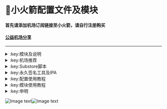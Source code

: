 # :rocket:小火箭配置文件及模块    
#### 首先请添加机场订阅链接至小火箭，请自行注册购买  
#### [公益机场分享](https://github.com/deezertidal/freevpn/blob/main/README.md)  
****
  

<details>
   <summary>:key:模块及说明</summary>    
   
* #### :bell::bell::bell:小火箭模块建议搭配[基础配置文件](https://raw.githubusercontent.com/deezertidal/shadowrocket-rules/main/shadowrocket_basic.conf)使用，避免冗余  
* #### ！！！若某个模块时而生效时而失效，请检查其他模块的主机名前是否添加了%APPEND%，没有添加会导致导致其他模块失效。本仓库模块均添加了%APPEND%
* #### surge用户也可直接使用小火箭模块


  
|:octocat:模块|:link:链接|:pushpin:说明|
|--|--|--|
|:white_check_mark:accuweather解锁|[:link:链接地址](https://raw.githubusercontent.com/deezertidal/shadowrocket-rules/main/modules/accu.module)|天气app
|:white_check_mark:AdBlock|[:link:链接地址](https://raw.githubusercontent.com/deezertidal/shadowrocket-rules/main/modules/AdBlock.module)|整体去广告
|:white_check_mark:alarmy|[:link:链接地址](https://raw.githubusercontent.com/deezertidal/shadowrocket-rules/main/modules/alarmy.module)|使命闹钟
|:white_check_mark:aloha|[:link:链接地址](https://raw.githubusercontent.com/deezertidal/shadowrocket-rules/main/modules/aloha.module)|VPN隐私浏览器
|:white_check_mark:爱美剧|[:link:链接地址](https://raw.githubusercontent.com/deezertidal/shadowrocket-rules/main/modules/amj.module)|影视app 去广告+解锁部分会员功能
|:white_check_mark:Background Eraser|[:link:链接地址](https://raw.githubusercontent.com/deezertidal/shadowrocket-rules/main/modules/aosoft.module)|抠图app
|:white_check_mark:appraven|[:link:链接地址](https://raw.githubusercontent.com/deezertidal/shadowrocket-rules/main/modules/appraven.module)|应用市场
|:white_check_mark:audiomack|[:link:链接地址](https://raw.githubusercontent.com/deezertidal/shadowrocket-rules/main/modules/audiomack.module)|音乐相关app
|:white_check_mark:b612相机|[:link:链接地址](https://raw.githubusercontent.com/deezertidal/shadowrocket-rules/main/modules/b612.module)|相机编辑app
|:white_check_mark:百度云倍速|[:link:链接地址](https://raw.githubusercontent.com/deezertidal/shadowrocket-rules/main/modules/baiducloud.sgmodule)|百度云倍率播放
|:white_check_mark:白描|[:link:链接地址](https://raw.githubusercontent.com/deezertidal/shadowrocket-rules/main/modules/baimiao.module)|OCR扫描app
|:white_check_mark:bazaart|[:link:链接地址](https://raw.githubusercontent.com/deezertidal/shadowrocket-rules/main/modules/bazaart.module)|照片编辑
|:white_check_mark:布丁锁屏|[:link:链接地址](https://raw.githubusercontent.com/deezertidal/shadowrocket-rules/main/modules/bdsp.module)|桌面美化类
|:white_check_mark:bedtime fan|[:link:链接地址](https://raw.githubusercontent.com/deezertidal/shadowrocket-rules/main/modules/bedtime-fan.module)|助眠app
|:white_check_mark:bilibili HD|[:link:链接地址](https://raw.githubusercontent.com/deezertidal/shadowrocket-rules/main/modules/bili.module)|哔哩高清解锁
|:white_check_mark:bilibili NoAD|[:link:链接地址](https://raw.githubusercontent.com/deezertidal/shadowrocket-rules/main/modules/biliad.module)|bilibili去广告
|:white_check_mark:波点音乐|[:link:链接地址](https://raw.githubusercontent.com/deezertidal/shadowrocket-rules/main/modules/Bodian.module)|波点音乐去广告
|:white_check_mark:BOOM|[:link:链接地址](https://raw.githubusercontent.com/deezertidal/shadowrocket-rules/main/modules/boom.module)|音乐均衡器
|:white_check_mark:boxjs|[:link:链接地址](https://raw.githubusercontent.com/deezertidal/shadowrocket-rules/main/modules/boxjs.sgmodule)|含签到脚本
|:white_check_mark:财新文章解锁|[:link:链接地址](https://raw.githubusercontent.com/deezertidal/shadowrocket-rules/main/modules/caixin.module)|财新会员
|:white_check_mark:彩云天气|[:link:链接地址](https://raw.githubusercontent.com/deezertidal/shadowrocket-rules/main/modules/caiyun.module)|彩云天气SVIP
|:white_check_mark:计算器HD|[:link:链接地址](https://raw.githubusercontent.com/deezertidal/shadowrocket-rules/main/modules/calculator.module)|计算器HD会员
|:white_check_mark:扫描全能王|[:link:链接地址](https://raw.githubusercontent.com/deezertidal/shadowrocket-rules/main/modules/camscanner.sgmodule)|扫描全能王会员
|:white_check_mark:克拉壁纸|[:link:链接地址](https://raw.githubusercontent.com/deezertidal/shadowrocket-rules/main/modules/clarity.module)|桌面美化类
|:white_check_mark:colorwidgets|[:link:链接地址](https://raw.githubusercontent.com/deezertidal/shadowrocket-rules/main/modules/colorwidgets.module)|桌面小组件
|:white_check_mark:dailyyoga|[:link:链接地址](https://raw.githubusercontent.com/deezertidal/shadowrocket-rules/main/modules/dailyyoga.module)|每日瑜伽
|:white_check_mark:大蓝鲸|[:link:链接地址](https://raw.githubusercontent.com/deezertidal/shadowrocket-rules/main/modules/dalanjing.module)|视听互动
|:white_check_mark:darkroom|[:link:链接地址](https://raw.githubusercontent.com/deezertidal/shadowrocket-rules/main/modules/darkroom.module)|照片编辑
|❌豆瓣|[:link:链接地址](https://raw.githubusercontent.com/deezertidal/shadowrocket-rules/main/modules/douban.sgmodule)|豆瓣网页播放按钮
|:white_check_mark:读书笔记|[:link:链接地址](https://raw.githubusercontent.com/deezertidal/shadowrocket-rules/main/modules/dsbj.module)|笔记类
|:white_check_mark:第一弹|[:link:链接地址](https://raw.githubusercontent.com/deezertidal/shadowrocket-rules/main/modules/dyd.module)|二次元游戏综合社区
|:white_check_mark:儿哥点点|[:link:链接地址](https://raw.githubusercontent.com/deezertidal/shadowrocket-rules/main/modules/egdd.module)|幼儿类
|:white_check_mark:ellabook|[:link:链接地址](https://raw.githubusercontent.com/deezertidal/shadowrocket-rules/main/modules/ellabook.module)|幼儿类
|:white_check_mark:emby|[:link:链接地址](https://raw.githubusercontent.com/deezertidal/shadowrocket-rules/main/modules/emby.sgmodule)|Emby解锁
|:white_check_mark:emmo|[:link:链接地址](https://raw.githubusercontent.com/deezertidal/shadowrocket-rules/main/modules/emmo.module)|笔记类
|:white_check_mark:fabulous|[:link:链接地址](https://raw.githubusercontent.com/deezertidal/shadowrocket-rules/main/modules/fabulous.module)|健康类
|:white_check_mark:番茄小说|[:link:链接地址](https://raw.githubusercontent.com/deezertidal/shadowrocket-rules/main/modules/fanqie.module)|番茄小说去广告
|:white_check_mark:fantastical|[:link:链接地址](https://raw.githubusercontent.com/deezertidal/shadowrocket-rules/main/modules/fantastical.module)|日历类
|:white_check_mark:fimo|[:link:链接地址](https://raw.githubusercontent.com/deezertidal/shadowrocket-rules/main/modules/fimo.module)|相机类
|:white_check_mark:ft中文网|[:link:链接地址](https://raw.githubusercontent.com/deezertidal/shadowrocket-rules/main/modules/ft.module)|财经类
|:white_check_mark:grammarly|[:link:链接地址](https://raw.githubusercontent.com/deezertidal/shadowrocket-rules/main/modules/grammarly.module)|外语类
|:white_check_mark:grow|[:link:链接地址](https://raw.githubusercontent.com/deezertidal/shadowrocket-rules/main/modules/grow.module)|健康类
|:white_check_mark:烘焙小屋|[:link:链接地址](https://raw.githubusercontent.com/deezertidal/shadowrocket-rules/main/modules/hbxw.module)|食谱类
|:white_check_mark:京东历史价格|[:link:链接地址](https://raw.githubusercontent.com/deezertidal/shadowrocket-rules/main/modules/HistoryPrice.sgmodule)|展开商品名查看历史价格
|:white_check_mark:海豚记账本|[:link:链接地址](https://raw.githubusercontent.com/deezertidal/shadowrocket-rules/main/modules/htjzb.module)|账目类
|:white_check_mark:hyperweb|[:link:链接地址](https://raw.githubusercontent.com/deezertidal/shadowrocket-rules/main/modules/hyperweb.module)|多合一浏览器扩展
|:white_check_mark:ilovepdf|[:link:链接地址](https://raw.githubusercontent.com/deezertidal/shadowrocket-rules/main/modules/ilovepdf.module)|PDF编辑
|:white_check_mark:imuseum|[:link:链接地址](https://raw.githubusercontent.com/deezertidal/shadowrocket-rules/main/modules/imuseum.module)|艺术类
|:white_check_mark:invideo|[:link:链接地址](https://raw.githubusercontent.com/deezertidal/shadowrocket-rules/main/modules/invideo.module)|视频编辑
|:white_check_mark:jibjab|[:link:链接地址](https://raw.githubusercontent.com/deezertidal/shadowrocket-rules/main/modules/jibjab.module)|图片恶搞
|:white_check_mark:句读|[:link:链接地址](https://raw.githubusercontent.com/deezertidal/shadowrocket-rules/main/modules/judou.module)|文学类
|:white_check_mark:kika|[:link:链接地址](https://raw.githubusercontent.com/deezertidal/shadowrocket-rules/main/modules/kika.module)|输入法
|:white_check_mark:酷我音乐|[:link:链接地址](https://raw.githubusercontent.com/deezertidal/shadowrocket-rules/main/modules/kuwo-unlock.sgmodule)|酷我音乐解锁
|:white_check_mark:lightroom|[:link:链接地址](https://raw.githubusercontent.com/deezertidal/shadowrocket-rules/main/modules/lightroom.module)|照片编辑
|:white_check_mark:流利说·阅读|[:link:链接地址](https://raw.githubusercontent.com/deezertidal/shadowrocket-rules/main/modules/lls.module)|外语类
|:white_check_mark:螺蛳大语文|[:link:链接地址](https://raw.githubusercontent.com/deezertidal/shadowrocket-rules/main/modules/lsdyw.module)|学习类
|:white_check_mark:免耽漫画|[:link:链接地址](https://raw.githubusercontent.com/deezertidal/shadowrocket-rules/main/modules/mdmanhua.module)|漫画类
|:white_check_mark:美篇|[:link:链接地址](https://raw.githubusercontent.com/deezertidal/shadowrocket-rules/main/modules/meipian.module)|交友类
|:white_check_mark:meistertask|[:link:链接地址](https://raw.githubusercontent.com/deezertidal/shadowrocket-rules/main/modules/meistertask.module)|任务管理
|:white_check_mark:美图秀秀|[:link:链接地址](https://raw.githubusercontent.com/deezertidal/shadowrocket-rules/main/modules/meituxx.module)|美图秀秀解锁会员
|:white_check_mark:漫画台|[:link:链接地址](https://raw.githubusercontent.com/deezertidal/shadowrocket-rules/main/modules/mht.module)|小程序解锁
|:white_check_mark:mix-camera|[:link:链接地址](https://raw.githubusercontent.com/deezertidal/shadowrocket-rules/main/modules/mix-camera.module)|相机类
|:white_check_mark:马卡龙玩图|[:link:链接地址](https://raw.githubusercontent.com/deezertidal/shadowrocket-rules/main/modules/mklwt.module)|照片编辑
|:white_check_mark:mojo|[:link:链接地址](https://raw.githubusercontent.com/deezertidal/shadowrocket-rules/main/modules/mojo.module)|创意模板
|:white_check_mark:molycam|[:link:链接地址](https://raw.githubusercontent.com/deezertidal/shadowrocket-rules/main/modules/molycam.module)|相机类
|:white_check_mark:musixmatch|[:link:链接地址](https://raw.githubusercontent.com/deezertidal/shadowrocket-rules/main/modules/musixmatch.module)|音乐类
|:white_check_mark:myfitnesspal|[:link:链接地址](https://raw.githubusercontent.com/deezertidal/shadowrocket-rules/main/modules/myfitnesspal.module)|健康类
|:white_check_mark:myplate|[:link:链接地址](https://raw.githubusercontent.com/deezertidal/shadowrocket-rules/main/modules/myplate.module)|健康类
|:white_check_mark:netflix_rating|[:link:链接地址](https://raw.githubusercontent.com/deezertidal/shadowrocket-rules/main/modules/netflix_rating.sgmodule)|奈飞显示豆瓣评分
|:white_check_mark:nicegram|[:link:链接地址](https://raw.githubusercontent.com/deezertidal/shadowrocket-rules/main/modules/nicegram.module)|nicegram会员解锁
|:white_check_mark:notability|[:link:链接地址](https://raw.githubusercontent.com/deezertidal/shadowrocket-rules/main/modules/notability.module)|笔记类
|:white_check_mark:Now冥想|[:link:链接地址](https://raw.githubusercontent.com/deezertidal/shadowrocket-rules/main/modules/now.module)|助眠app
|:white_check_mark:奶由壁纸|[:link:链接地址](https://raw.githubusercontent.com/deezertidal/shadowrocket-rules/main/modules/nybz.module)|桌面美化类
|:white_check_mark:oldroll|[:link:链接地址](https://raw.githubusercontent.com/deezertidal/shadowrocket-rules/main/modules/oldroll.module)|相机类
|:white_check_mark:peak|[:link:链接地址](https://raw.githubusercontent.com/deezertidal/shadowrocket-rules/main/modules/peak.module)|益智类
|:white_check_mark:配音秀|[:link:链接地址](https://raw.githubusercontent.com/deezertidal/shadowrocket-rules/main/modules/peiyinxiu.module)|配音
|:white_check_mark:photomath|[:link:链接地址](https://raw.githubusercontent.com/deezertidal/shadowrocket-rules/main/modules/photomath.module)|学习类
|:white_check_mark:photoshop Express|[:link:链接地址](https://raw.githubusercontent.com/deezertidal/shadowrocket-rules/main/modules/photoshop.module)|PS
|:white_check_mark:piccollage|[:link:链接地址](https://raw.githubusercontent.com/deezertidal/shadowrocket-rules/main/modules/piccollage.module)|照片编辑
|:white_check_mark:picsart|[:link:链接地址](https://raw.githubusercontent.com/deezertidal/shadowrocket-rules/main/modules/picsart.module)|照片编辑
|:white_check_mark:pillow|[:link:链接地址](https://raw.githubusercontent.com/deezertidal/shadowrocket-rules/main/modules/pillow.module)|健康类
|:white_check_mark:pixelcut|[:link:链接地址](https://raw.githubusercontent.com/deezertidal/shadowrocket-rules/main/modules/pixelcut.module)|照片编辑
|:white_check_mark:pocket lists|[:link:链接地址](https://raw.githubusercontent.com/deezertidal/shadowrocket-rules/main/modules/pocketlists.module)|口袋清单
|:white_check_mark:polarr|[:link:链接地址](https://raw.githubusercontent.com/deezertidal/shadowrocket-rules/main/modules/polarr.module)|照片编辑
|:white_check_mark:皮皮虾|[:link:链接地址](https://raw.githubusercontent.com/deezertidal/shadowrocket-rules/main/modules/ppx.module)|皮皮虾去广告
|:white_check_mark:起伏|[:link:链接地址](https://raw.githubusercontent.com/deezertidal/shadowrocket-rules/main/modules/qifu.module)|助眠app
|:white_check_mark:七猫小说|[:link:链接地址](https://raw.githubusercontent.com/deezertidal/shadowrocket-rules/main/modules/qmxs.module)|七猫小说解锁
|:white_check_mark:多重搜索|[:link:链接地址](https://raw.githubusercontent.com/deezertidal/shadowrocket-rules/main/modules/multisearch.module)|使用方法见模块说明
|:white_check_mark:人人视频|[:link:链接地址](https://raw.githubusercontent.com/deezertidal/shadowrocket-rules/main/modules/rrsp.module)|人人视频/多多视频去广告
|:white_check_mark:时光手账|[:link:链接地址](https://raw.githubusercontent.com/deezertidal/shadowrocket-rules/main/modules/sgsz.module)|笔记类
|:white_check_mark:shadowlinkVPN|[:link:链接地址](https://raw.githubusercontent.com/deezertidal/shadowrocket-rules/main/modules/shadowlinkVPN.module)|解锁VIP节点
|:white_check_mark:smallpdf|[:link:链接地址](https://raw.githubusercontent.com/deezertidal/shadowrocket-rules/main/modules/smallpdf.module)|PDF编辑
|:white_check_mark:石墨文档|[:link:链接地址](https://raw.githubusercontent.com/deezertidal/shadowrocket-rules/main/modules/smwd.module)|石墨文档解锁
|:white_check_mark:少年得到|[:link:链接地址](https://raw.githubusercontent.com/deezertidal/shadowrocket-rules/main/modules/sndd.module)|少年得到解锁
|:white_check_mark:soundcloud|[:link:链接地址](https://raw.githubusercontent.com/deezertidal/shadowrocket-rules/main/modules/soundcloud.module)|解锁soundcloud Go+
|:white_check_mark:spotify|[:link:链接地址](https://raw.githubusercontent.com/deezertidal/shadowrocket-rules/main/modules/spotifyVIP.module)|spotify 部分解锁 不能设置超高音质
|:white_check_mark:去开屏广告|[:link:链接地址](https://raw.githubusercontent.com/deezertidal/shadowrocket-rules/main/modules/startingad.module)|去开屏广告
|:white_check_mark:substore|[:link:链接地址](https://raw.githubusercontent.com/deezertidal/shadowrocket-rules/main/modules/substore.sgmodule)|订阅节点过滤/整合/修改/同步
|:white_check_mark:symbolab|[:link:链接地址](https://raw.githubusercontent.com/deezertidal/shadowrocket-rules/main/modules/symbolab.module)|数学解答
|:white_check_mark:tangerine|[:link:链接地址](https://raw.githubusercontent.com/deezertidal/shadowrocket-rules/main/modules/tangerine.module)|银行类
|:white_check_mark:tenpercent|[:link:链接地址](https://raw.githubusercontent.com/deezertidal/shadowrocket-rules/main/modules/tenpercent.module)|健康类
|:white_check_mark:迅雷|[:link:链接地址](https://raw.githubusercontent.com/deezertidal/shadowrocket-rules/main/modules/thunder.module)|迅雷会员
|❌TidalPlus|[:link:链接地址](https://raw.githubusercontent.com/deezertidal/shadowrocket-rules/main/modules/TidalPlus.sgmodule)|失效
|:white_check_mark:tok cam|[:link:链接地址](https://raw.githubusercontent.com/deezertidal/shadowrocket-rules/main/modules/tokcam.module)|相机类
|:white_check_mark:图图记账|[:link:链接地址](https://raw.githubusercontent.com/deezertidal/shadowrocket-rules/main/modules/tutu.module)|账目类
|:white_check_mark:vista看天下|[:link:链接地址](https://raw.githubusercontent.com/deezertidal/shadowrocket-rules/main/modules/vista.module)|vista看天下会员
|:white_check_mark:vsco|[:link:链接地址](https://raw.githubusercontent.com/deezertidal/shadowrocket-rules/main/modules/vsco.module)|照片编辑
|:white_check_mark:wallcraft|[:link:链接地址](https://raw.githubusercontent.com/deezertidal/shadowrocket-rules/main/modules/wallcraft.module)|桌面美化类
|:white_check_mark:豌豆清单|[:link:链接地址](https://raw.githubusercontent.com/deezertidal/shadowrocket-rules/main/modules/wdqd.module)|清单类
|:white_check_mark:微信公众号去广告|[:link:链接地址](https://raw.githubusercontent.com/deezertidal/shadowrocket-rules/main/modules/wechatad.module)|微信公众号去广告
|:white_check_mark:微博去广告|[:link:链接地址](https://raw.githubusercontent.com/deezertidal/shadowrocket-rules/main/modules/weiboad.module)|微博去广告
|:white_check_mark:workout for women|[:link:链接地址](https://raw.githubusercontent.com/deezertidal/shadowrocket-rules/main/modules/wfw.module)|健康类
|:white_check_mark:widgetsmith|[:link:链接地址](https://raw.githubusercontent.com/deezertidal/shadowrocket-rules/main/modules/widgetsmith.module)|小组件
|:white_check_mark:万能变声器|[:link:链接地址](https://raw.githubusercontent.com/deezertidal/shadowrocket-rules/main/modules/wnbsq.module)|万能变声器
|:white_check_mark:网易蜗牛读书|[:link:链接地址](https://raw.githubusercontent.com/deezertidal/shadowrocket-rules/main/modules/wnds.module)|蜗牛读书解锁
|:white_check_mark:WPS|[:link:链接地址](https://raw.githubusercontent.com/deezertidal/shadowrocket-rules/main/modules/WPS.module)|wps解锁会员
|:white_check_mark:西窗烛|[:link:链接地址](https://raw.githubusercontent.com/deezertidal/shadowrocket-rules/main/modules/xcz.module)|西窗烛解锁
|:white_check_mark:小影|[:link:链接地址](https://raw.githubusercontent.com/deezertidal/shadowrocket-rules/main/modules/xiaoying.module)|小影解锁
|:white_check_mark:香蕉视频|[:link:链接地址](https://raw.githubusercontent.com/deezertidal/shadowrocket-rules/main/modules/xjsp.module)|不知道
|:white_check_mark:xmind思维导图|[:link:链接地址](https://raw.githubusercontent.com/deezertidal/shadowrocket-rules/main/modules/xmind.module)|xmind思维导图解锁
|:white_check_mark:喜马拉雅去广告|[:link:链接地址](https://raw.githubusercontent.com/deezertidal/shadowrocket-rules/main/modules/xmlyad.module)|喜马拉雅去广告
|:white_check_mark:小习惯|[:link:链接地址](https://raw.githubusercontent.com/deezertidal/shadowrocket-rules/main/modules/xxg.module)|自律类
|:white_check_mark:新语听书|[:link:链接地址](https://raw.githubusercontent.com/deezertidal/shadowrocket-rules/main/modules/xyts.module)|阅读类
|:white_check_mark:有道云笔记|[:link:链接地址](https://raw.githubusercontent.com/deezertidal/shadowrocket-rules/main/modules/ydybj.module)|有道云笔记解锁
|:white_check_mark:亦飞GIF|[:link:链接地址](https://raw.githubusercontent.com/deezertidal/shadowrocket-rules/main/modules/yifeigif.module)|照片编辑
|:white_check_mark:一甜相机|[:link:链接地址](https://raw.githubusercontent.com/deezertidal/shadowrocket-rules/main/modules/yitian.module)|一甜相机解锁
|:white_check_mark:一言|[:link:链接地址](https://raw.githubusercontent.com/deezertidal/shadowrocket-rules/main/modules/yiyan.module)|一言解锁
|:white_check_mark:youtube去广告|[:link:链接地址](https://raw.githubusercontent.com/deezertidal/shadowrocket-rules/main/modules/YouTubeAd.sgmodule)|不适合最新版
|:white_check_mark:云听|[:link:链接地址](https://raw.githubusercontent.com/deezertidal/shadowrocket-rules/main/modules/yunting.module)|云听解锁
|:white_check_mark:语文趣配音|[:link:链接地址](https://raw.githubusercontent.com/deezertidal/shadowrocket-rules/main/modules/ywqpy.module)|配音类
|:white_check_mark:斑马海报|[:link:链接地址](https://raw.githubusercontent.com/deezertidal/shadowrocket-rules/main/modules/zebra.module)|设计类
|:white_check_mark:知乎去广告|[:link:链接地址](https://raw.githubusercontent.com/deezertidal/shadowrocket-rules/main/modules/ZhihuBlock.sgmodule)|知乎去广告
|:white_check_mark:知乎优化|[:link:链接地址](https://raw.githubusercontent.com/deezertidal/shadowrocket-rules/main/modules/ZhihuOpt.sgmodule)|知乎优化
|:white_check_mark:纸条|[:link:链接地址](https://raw.githubusercontent.com/deezertidal/shadowrocket-rules/main/modules/zhitiao.module)|作文素材
|:white_check_mark:指尖时光|[:link:链接地址](https://raw.githubusercontent.com/deezertidal/shadowrocket-rules/main/modules/zjsg.module)|日程管理
|:white_check_mark:知音漫客|[:link:链接地址](https://raw.githubusercontent.com/deezertidal/shadowrocket-rules/main/modules/zymk.module)|知音漫客解锁
|:white_check_mark:Spotify歌词翻译|[:link:链接地址](https://raw.githubusercontent.com/deezertidal/shadowrocket-rules/main/modules/spotify_lyric.module)|需申请百度翻译API 教程在模块内
|:white_check_mark:NFC门禁卡公交卡|[:link:链接地址](https://raw.githubusercontent.com/deezertidal/shadowrocket-rules/main/modules/nfc.module)|NFC功能类
|:white_check_mark:搜图神器|[:link:链接地址](https://raw.githubusercontent.com/deezertidal/shadowrocket-rules/main/modules/stsq.module)|解锁VIP功能
|:white_check_mark:彩云天气通知任务|[:link:链接地址](https://raw.githubusercontent.com/deezertidal/shadowrocket-rules/main/modules/caiyun_cron.module)|天气通知，需搭配BOXJS使用
|:white_check_mark:Calm解锁|[:link:链接地址](https://raw.githubusercontent.com/deezertidal/shadowrocket-rules/main/modules/calm.module)|健康类
|:white_check_mark:HTTPS抓包|[:link:链接地址](https://raw.githubusercontent.com/deezertidal/shadowrocket-rules/main/modules/https.module)|抓包工具
|:white_check_mark:SSA丝社|[:link:链接地址](https://raw.githubusercontent.com/deezertidal/shadowrocket-rules/main/modules/ssa.module)|不知道
|:white_check_mark:小小优趣|[:link:链接地址](https://raw.githubusercontent.com/deezertidal/shadowrocket-rules/main/modules/xxyq.module)|儿童类
|:white_check_mark:幻影相册|[:link:链接地址](https://raw.githubusercontent.com/deezertidal/shadowrocket-rules/main/modules/hyxc.module)|照片编辑
|:white_check_mark:精塾国学|[:link:链接地址](https://raw.githubusercontent.com/deezertidal/shadowrocket-rules/main/modules/jsgx.module)|学习类
|:white_check_mark:PrettyUp|[:link:链接地址](https://raw.githubusercontent.com/deezertidal/shadowrocket-rules/main/modules/prettyup.module)|视频美化
|:white_check_mark:微博lite去广告|[:link:链接地址](https://raw.githubusercontent.com/deezertidal/shadowrocket-rules/main/modules/weibolitead.module)|微博轻享版去广告
|:white_check_mark:BILI自动地区|[:link:链接地址](https://raw.githubusercontent.com/deezertidal/shadowrocket-rules/main/modules/bili-region.module)|bili自动地区
|:white_check_mark:影视双字幕项目|[:link:链接地址](https://github.com/DualSubs/DualSubs)|包含youtube,appleTV,hbo等
|:white_check_mark:iRingo项目|[:link:链接地址](https://github.com/VirgilClyne/iRingo)|解锁完整的Apple功能和集成服务
|:white_check_mark:CUBOX|[:link:链接地址](https://raw.kgithub.com/deezertidal/shadowrocket-rules/main/modules/cubox.sgmodule)|文件收集整理
|:white_check_mark:pandora|[:link:链接地址](https://raw.githubusercontent.com/deezertidal/shadowrocket-rules/main/modules/pandora.module)|订阅管理
|:white_check_mark:微信阅读积分兑换|[:link:链接地址](https://raw.githubusercontent.com/deezertidal/shadowrocket-rules/main/modules/wechatread.module)|请查阅脚本内教程
|:white_check_mark:来音智能陪练|[:link:链接地址](https://raw.githubusercontent.com/deezertidal/shadowrocket-rules/main/modules/ly.module)|音乐训练
|:white_check_mark:熊掌记|[:link:链接地址](https://raw.githubusercontent.com/deezertidal/shadowrocket-rules/main/modules/xzj.module)|笔记类
|❌Notboring|[:link:链接地址](https://raw.githubusercontent.com/deezertidal/shadowrocket-rules/main/modules/notboring.module)|解锁天气 闹钟 习惯
|:white_check_mark:如期|[:link:链接地址](https://raw.githubusercontent.com/deezertidal/shadowrocket-rules/main/modules/rq.module)|扫码
|:white_check_mark:CEO周课|[:link:链接地址](https://raw.githubusercontent.com/deezertidal/shadowrocket-rules/main/modules/ceo.module)|CEO周课
|:white_check_mark:Fileball|[:link:链接地址](https://raw.githubusercontent.com/deezertidal/shadowrocket-rules/main/modules/fileball.module)|文件管理
|:white_check_mark:1blocker|[:link:链接地址](https://raw.githubusercontent.com/deezertidal/shadowrocket-rules/main/modules/1blocker.module)|浏览器广告屏蔽
|:white_check_mark:AI换脸秀|[:link:链接地址](https://raw.githubusercontent.com/deezertidal/shadowrocket-rules/main/modules/ai.module)|换脸app
|:white_check_mark:proknockout|[:link:链接地址](https://raw.githubusercontent.com/deezertidal/shadowrocket-rules/main/modules/proknockout.module)|P图
|:white_check_mark:青柠海报|[:link:链接地址](https://raw.githubusercontent.com/deezertidal/shadowrocket-rules/main/modules/qnhb.module)|海报设计
|:white_check_mark:Faintv|[:link:链接地址](https://raw.githubusercontent.com/deezertidal/shadowrocket-rules/main/modules/faintv.module)|视频类
|:white_check_mark:微信听书|[:link:链接地址](https://raw.githubusercontent.com/deezertidal/shadowrocket-rules/main/modules/wxts.module)|听书
|:white_check_mark:人民日报去广告|[:link:链接地址](https://raw.githubusercontent.com/deezertidal/shadowrocket-rules/main/modules/rmrb.module)|人民日报
|:white_check_mark:爱企查|[:link:链接地址](https://raw.githubusercontent.com/deezertidal/shadowrocket-rules/main/modules/aqc.module)|爱企查
|:white_check_mark:微信读书免费卡解锁|[:link:链接地址](https://raw.githubusercontent.com/deezertidal/shadowrocket-rules/main/modules/wxds.module)|阅读类
|:white_check_mark:chic|[:link:链接地址](https://raw.githubusercontent.com/deezertidal/shadowrocket-rules/main/modules/chic.module)|相机类
|:white_check_mark:有道词典|[:link:链接地址](https://raw.githubusercontent.com/deezertidal/shadowrocket-rules/main/modules/ydcd.module)|翻译类
|:white_check_mark:一路听天下|[:link:链接地址](https://raw.githubusercontent.com/deezertidal/shadowrocket-rules/main/modules/ylttx.module)|一路听天下
|:white_check_mark:网速测试大师|[:link:链接地址](https://raw.githubusercontent.com/deezertidal/shadowrocket-rules/main/modules/wscsds.module)|测速
|:white_check_mark:网速管家|[:link:链接地址](https://raw.githubusercontent.com/deezertidal/shadowrocket-rules/main/modules/wsgj.module)|测速
|:white_check_mark:EFEKT美易|[:link:链接地址](https://raw.githubusercontent.com/deezertidal/shadowrocket-rules/main/modules/efekt.module)|视频特效
|:white_check_mark:WPS稻壳会员|[:link:链接地址](https://raw.githubusercontent.com/deezertidal/shadowrocket-rules/main/modules/doc.module)|文档编辑
|:white_check_mark:米克锁屏|[:link:链接地址](https://raw.githubusercontent.com/deezertidal/shadowrocket-rules/main/modules/mksp.module)|桌面美化
|:white_check_mark:阿布睡前故事|[:link:链接地址](https://raw.githubusercontent.com/deezertidal/shadowrocket-rules/main/modules/absqgs.module)|儿童类
|:white_check_mark:collart|[:link:链接地址](https://raw.githubusercontent.com/deezertidal/shadowrocket-rules/main/modules/collart.module)|照片编辑
|:white_check_mark:博商小麦|[:link:链接地址](https://raw.githubusercontent.com/deezertidal/shadowrocket-rules/main/modules/bsxm.module)|学习类
|:white_check_mark:MEMRISE|[:link:链接地址](https://raw.githubusercontent.com/deezertidal/shadowrocket-rules/main/modules/memrise.module)|外语学习
|:white_check_mark:堆糖|[:link:链接地址](https://raw.githubusercontent.com/deezertidal/shadowrocket-rules/main/modules/duitang.module)|桌面美化
|:white_check_mark:Flomo|[:link:链接地址](https://raw.githubusercontent.com/deezertidal/shadowrocket-rules/main/modules/flomo.module)|笔记类
|:white_check_mark:APTV|[:link:链接地址](https://raw.githubusercontent.com/deezertidal/shadowrocket-rules/main/modules/aptv.module)|文件存储
|:white_check_mark:香哈菜谱大全|[:link:链接地址](https://raw.githubusercontent.com/deezertidal/shadowrocket-rules/main/modules/cp.module)|菜谱
|:white_check_mark:长相思|[:link:链接地址](https://raw.githubusercontent.com/deezertidal/shadowrocket-rules/main/modules/cxs.module)|学习类
|:white_check_mark:电子请柬制作|[:link:链接地址](https://raw.githubusercontent.com/deezertidal/shadowrocket-rules/main/modules/dzqj.module)|设计类
|:white_check_mark:黄油相机|[:link:链接地址](https://raw.githubusercontent.com/deezertidal/shadowrocket-rules/main/modules/hyxj.module)|相机类
|:white_check_mark:Lingokids|[:link:链接地址](https://raw.githubusercontent.com/deezertidal/shadowrocket-rules/main/modules/lingokids.module)|幼儿学习类
|:white_check_mark:百度文库|[:link:链接地址](https://raw.githubusercontent.com/deezertidal/shadowrocket-rules/main/modules/bdwk.module)|阅读权限解锁
|:white_check_mark:Craft|[:link:链接地址](https://raw.githubusercontent.com/deezertidal/shadowrocket-rules/main/modules/craft.module)|文档类
|:white_check_mark:Panda小组件|[:link:链接地址](https://raw.githubusercontent.com/deezertidal/shadowrocket-rules/main/modules/panda.module)|桌面美化
|:white_check_mark:Keep|[:link:链接地址](https://raw.githubusercontent.com/deezertidal/shadowrocket-rules/main/modules/keep.module)|健身类
|:white_check_mark:Documents|[:link:链接地址](https://raw.githubusercontent.com/deezertidal/shadowrocket-rules/main/modules/documents.module)|文件管理
|:white_check_mark:Planny|[:link:链接地址](https://raw.githubusercontent.com/deezertidal/shadowrocket-rules/main/modules/planny.module)|任务计划
|:white_check_mark:Ego Reader|[:link:链接地址](https://raw.githubusercontent.com/deezertidal/shadowrocket-rules/main/modules/ego.module)|RSS阅读器
|:white_check_mark:极速扫描仪|[:link:链接地址](https://raw.githubusercontent.com/deezertidal/shadowrocket-rules/main/modules/jssmy.module)|扫描
|:white_check_mark:指尖笔记|[:link:链接地址](https://raw.githubusercontent.com/deezertidal/shadowrocket-rules/main/modules/zjbj.module)|笔记
|:white_check_mark:钱迹|[:link:链接地址](https://raw.githubusercontent.com/deezertidal/shadowrocket-rules/main/modules/qj.module)|记账
|:white_check_mark:Agenda|[:link:链接地址](https://raw.githubusercontent.com/deezertidal/shadowrocket-rules/main/modules/agenda.module)|笔记
|:white_check_mark:即刻运动|[:link:链接地址](https://raw.githubusercontent.com/deezertidal/shadowrocket-rules/main/modules/agenda.module)|健身类
|:white_check_mark:Day One|[:link:链接地址](https://raw.githubusercontent.com/deezertidal/shadowrocket-rules/main/modules/dayone.module)|日记类
|:white_check_mark:Usage|[:link:链接地址](https://raw.githubusercontent.com/deezertidal/shadowrocket-rules/main/modules/usage.module)|小组件
|:white_check_mark:谜底时钟|[:link:链接地址](https://raw.githubusercontent.com/deezertidal/shadowrocket-rules/main/modules/mdsz.module)|日历小组件
|:white_check_mark:MoneyThings|[:link:链接地址](https://raw.githubusercontent.com/deezertidal/shadowrocket-rules/main/modules/moneythings.module)|钱包类
|:white_check_mark:手机扫描仪|[:link:链接地址](https://raw.githubusercontent.com/deezertidal/shadowrocket-rules/main/modules/sjsmy.module)|扫描
|:white_check_mark:Sorted|[:link:链接地址](https://raw.githubusercontent.com/deezertidal/shadowrocket-rules/main/modules/sorted.module)|日历
|:white_check_mark:尽简衣橱|[:link:链接地址](https://raw.githubusercontent.com/deezertidal/shadowrocket-rules/main/modules/jjyc.module)|衣橱管理
|:white_check_mark:看理想|[:link:链接地址](https://raw.githubusercontent.com/deezertidal/shadowrocket-rules/main/modules/klx.module)|媒体类
|:white_check_mark:目标地图|[:link:链接地址](https://raw.githubusercontent.com/deezertidal/shadowrocket-rules/main/modules/mbdt.module)|任务管理类
|:white_check_mark:拼图酱|[:link:链接地址](https://raw.githubusercontent.com/deezertidal/shadowrocket-rules/main/modules/ptj.module)|图片编辑
|:white_check_mark:向日葵阅读|[:link:链接地址](https://raw.githubusercontent.com/deezertidal/shadowrocket-rules/main/modules/xrk.module)|阅读类
|:white_check_mark:卡片日记|[:link:链接地址](https://raw.githubusercontent.com/deezertidal/shadowrocket-rules/main/modules/kprj.module)|日记类
|:white_check_mark:莉景天气|[:link:链接地址](https://raw.githubusercontent.com/deezertidal/shadowrocket-rules/main/modules/ljtq.module)|天气类
|:white_check_mark:Motivation|[:link:链接地址](https://raw.githubusercontent.com/deezertidal/shadowrocket-rules/main/modules/motivation.module)|组件类
|:white_check_mark:PDF Viewer|[:link:链接地址](https://raw.githubusercontent.com/deezertidal/shadowrocket-rules/main/modules/pdfviewer.module)|文档编辑
|:white_check_mark:Percento|[:link:链接地址](https://raw.githubusercontent.com/deezertidal/shadowrocket-rules/main/modules/percento.module)|账目管理
|:white_check_mark:Pixelance|[:link:链接地址](https://raw.githubusercontent.com/deezertidal/shadowrocket-rules/main/modules/pixelance.module)|图片编辑
|:white_check_mark:Retake|[:link:链接地址](https://raw.githubusercontent.com/deezertidal/shadowrocket-rules/main/modules/retake.module)|照片修复
|:white_check_mark:色采|[:link:链接地址](https://raw.githubusercontent.com/deezertidal/shadowrocket-rules/main/modules/sc.module)|图片编辑
|:white_check_mark:闪萌表情|[:link:链接地址](https://raw.githubusercontent.com/deezertidal/shadowrocket-rules/main/modules/smbq.module)|表情类
|:white_check_mark:音频剪辑|[:link:链接地址](https://raw.githubusercontent.com/deezertidal/shadowrocket-rules/main/modules/ypjj.module)|音频剪辑
|:white_check_mark:Varlens|[:link:链接地址](https://raw.githubusercontent.com/deezertidal/shadowrocket-rules/main/modules/varlens.module)|相机类
|:white_check_mark:一木记账|[:link:链接地址](https://raw.githubusercontent.com/deezertidal/shadowrocket-rules/main/modules/ymjz.module)|记账类
|:white_check_mark:Drafts|[:link:链接地址](https://raw.githubusercontent.com/deezertidal/shadowrocket-rules/main/modules/drafts.module)|文档编辑类
|:white_check_mark:叮叮水印相机|[:link:链接地址](https://raw.githubusercontent.com/deezertidal/shadowrocket-rules/main/modules/ddsyxj.module)|相机类
|:white_check_mark:Emote|[:link:链接地址](https://raw.githubusercontent.com/deezertidal/shadowrocket-rules/main/modules/emote.module)|表情类
|:white_check_mark:灵敢足迹|[:link:链接地址](https://raw.githubusercontent.com/deezertidal/shadowrocket-rules/main/modules/lgzj.module)|旅行类
|:white_check_mark:7分钟HIIT运动|[:link:链接地址](https://raw.githubusercontent.com/deezertidal/shadowrocket-rules/main/modules/seven.module)|健康类
|:white_check_mark:私密相册管家|[:link:链接地址](https://raw.githubusercontent.com/deezertidal/shadowrocket-rules/main/modules/smxcgj.module)|相册
|:white_check_mark:FitnessView|[:link:链接地址](https://raw.githubusercontent.com/deezertidal/shadowrocket-rules/main/modules/fnv.module)|健康类
|:white_check_mark:TODO清单|[:link:链接地址](https://raw.githubusercontent.com/deezertidal/shadowrocket-rules/main/modules/todo.module)|计划任务类
|:white_check_mark:淘票票评分|[:link:链接地址](https://raw.githubusercontent.com/deezertidal/shadowrocket-rules/main/modules/tpp.module)|支付宝内淘票票评分

* 如无必要 请勿更新解锁app
</details>


<details>
  <summary>:key:机场推荐</summary>   
  
|:octocat:机场推荐|:link:链接| :pushpin:套餐价格概况
|--|--|--|
|:white_check_mark:MagicSchool|[:link:官网](https://2220.it/register?aff=GNs68S4XWT)|9.9元/120G/月，19.9元/260G/月，本仓库专属八折优惠码shadycn(活动套餐除外)
|:white_check_mark:EMO|[:link:官网](https://yyds.emovpn.top/#/register?code=7KLxhYOS)|0元300G/月，5元1000G/月
|:white_check_mark:白月光|[:link:官网](https://www.bygcloud.com/#/register?code=DX4iT5B4)|66元/140G/季，84元/230G/季（半年付95折码BYG05OFFHA，年付9折码BYG10OFFAN）
* 推荐月付或季付

</details>  


<details>
  <summary>:key:Substore脚本</summary>  
  
|:octocat:Sub-Store脚本|:link:链接|:pushpin:操作说明|
|--|--|--|
|:white_check_mark:脚本操作：重命名|[:link:链接地址](https://raw.githubusercontent.com/futurkk/Potato/main/Rename/rename.js#input=zh&output=zh&airport=你需要的机场名)|SubStore-订阅编辑-添加操作-脚本操作-粘贴链接（自行修改自己的机场名）
|:white_check_mark:脚本过滤：筛选80 443端口|[:link:链接地址](https://raw.githubusercontent.com/deezertidal/private/main/port-filter.js)|SubStore-订阅编辑-添加操作-脚本过滤-粘贴链接
|:white_check_mark:脚本过滤：筛选80,443，vmess,ws节点(免流节点)|[:link:链接地址](https://raw.githubusercontent.com/deezertidal/private/main/nodes-filter.js)|SubStore-订阅编辑-添加操作-脚本过滤-粘贴链接
|:white_check_mark:脚本操作：修改host混淆|[:link:链接地址](https://raw.githubusercontent.com/deezertidal/private/main/vmess-host.js)|SubStore-订阅编辑-添加操作-脚本操作-粘贴链接（自行修改参数）
</details>


<details>
  <summary>:key:永久签名工具及IPA</summary>  
  
|:octocat:签名工具|:link:链接|:pushpin:操作说明|
|--|--|--|
|:white_check_mark:TrollStore 永久签名|[:link:教程](https://github.com/deezertidal/shadowrocket-rules/blob/main/TrollStore.MD)|支持iOS14.0-15.4.1
|:white_check_mark:Youtube.ipa|[:link:链接地址](https://github.com/qnblackcat/uYouPlus/releases/download/v17.39.5-2.1/uYouPlus_17.39.5_2.1.ipa)|去广告 后台播放音乐 画中画
|:white_check_mark:微信双开.ipa|[:link:链接地址](https://github.com/zwf234/WeChat/releases/download/%E5%BE%AE%E4%BF%A1%E7%BE%8E%E5%8C%96/WeChatPro_8.0.27.ipa)|双开
|:white_check_mark:APP降级工具|[:link:链接地址](https://initnil.com/DowngradeApp.txt)|降级工具
|:white_check_mark:Tiktok.ipa|[:link:链接地址](https://drive.google.com/file/d/1XMbpcMiv2yYEw6ApYG8sCL9oGNbPpcJ5/view?usp=drivesdk)|内置换区功能
|:white_check_mark:其他.ipa|[:link:链接地址](https://appdb.to/search/?type=cydia)，[:link:链接地址](https://ipa.store)|

</details>


<details>
  <summary>:key:配置使用教程</summary>
  
### :point_down:打开小火箭 点击配置 点击右上角+号  
![Image text](https://github.com/deezertidal/shadowrocket-rules/blob/main/IMG/1a.png)  

### :point_down:将[配置文件](https://raw.githubusercontent.com/deezertidal/shadowrocket-rules/main/shadowrocket_basic.conf)的链接地址复制粘贴至输入框并点击下载  
![Image text](https://github.com/deezertidal/shadowrocket-rules/blob/main/IMG/2.png)  

### :point_down:查看底部远程文件找到刚刚下载的链接地址——点击——使用配置。  
![Image text](https://github.com/deezertidal/shadowrocket-rules/blob/main/IMG/3.png)  
![Image text](https://github.com/deezertidal/shadowrocket-rules/blob/main/IMG/4.png)  

### :point_down:点击配置文件右侧ⓘ  
![Image text](https://github.com/deezertidal/shadowrocket-rules/blob/main/IMG/5.png)  
### :point_down:打开HTTPS解密   
![Image text](https://github.com/deezertidal/shadowrocket-rules/blob/main/IMG/6.png)  
### :point_down:生成新证书  
![Image text](https://github.com/deezertidal/shadowrocket-rules/blob/main/IMG/7.png)  
![Image text](https://github.com/deezertidal/shadowrocket-rules/blob/main/IMG/8.png)  
### :point_down:允许安装  
![Image text](https://github.com/deezertidal/shadowrocket-rules/blob/main/IMG/9.png)  
![Image text](https://github.com/deezertidal/shadowrocket-rules/blob/main/IMG/10.png)  
### :point_down:打开iphone设置 点击已下载的描述文件  
![Image text](https://github.com/deezertidal/shadowrocket-rules/blob/main/IMG/11.png)  
### :point_down:安装描述文件  
![Image text](https://github.com/deezertidal/shadowrocket-rules/blob/main/IMG/12.png)  
![Image text](https://github.com/deezertidal/shadowrocket-rules/blob/main/IMG/13.png)  
![Image text](https://github.com/deezertidal/shadowrocket-rules/blob/main/IMG/14.png)  
### :point_down:返回设置 关于手机 拉到底部 点击证书信任设置 
![Image text](https://github.com/deezertidal/shadowrocket-rules/blob/main/IMG/14.5.png)  
### :point_down:勾选信任证书  
![Image text](https://github.com/deezertidal/shadowrocket-rules/blob/main/IMG/15.png)  
![Image text](https://github.com/deezertidal/shadowrocket-rules/blob/main/IMG/16.png)  
### :point_down:返回小火箭 勾选确认  
![Image text](https://github.com/deezertidal/shadowrocket-rules/blob/main/IMG/17.png)  
![Image text](https://github.com/deezertidal/shadowrocket-rules/blob/main/IMG/18.png)  
</details>

 <details>
  <summary>:key:模块使用教程</summary>

### :point_down:打开小火箭——点击配置——进入模块  
![Image text](https://github.com/deezertidal/shadowrocket-rules/blob/main/IMG/1sg.png)  
### :point_down:点击右上角“+”号——将模块链接地址复制粘贴至输入框——下载  
![Image text](https://github.com/deezertidal/shadowrocket-rules/blob/main/IMG/2sg.png)  
![Image text](https://github.com/deezertidal/shadowrocket-rules/blob/main/IMG/3sg.png)  
<br>
<br>
</details>


 <details>
  <summary>:key:申明</summary>
:warning:免责声明：

* 本项目涉及的任何解锁和解密分析脚本仅用于资源共享和学习研究，不能保证其合法性，准确性，完整性和有效性，请根据情况自行判断.

* 间接使用脚本的任何用户，包括但不限于建立VPS或在某些行为违反国家/地区法律或相关法规的情况下进行传播, 本项目对于由此引起的任何隐私泄漏或其他后果概不负责.

* 请勿将Script项目的任何内容用于商业或非法目的，否则后果自负.

* 如果任何单位或个人认为该项目的脚本可能涉嫌侵犯其权利，则应及时通知并提供身份证明，所有权证明，我们将在收到认证文件后删除相关脚本.

* 对任何脚本问题概不负责，包括但不限于由任何脚本错误导致的任何损失或损害.

* 您必须在下载后的24小时内从计算机或手机中完全删除以上内容.

* 任何以任何方式查看此项目的人或直接或间接使用该Script项目的任何脚本的使用者都应仔细阅读此声明。保留随时更改或补充此免责声明的权利。一旦使用并复制了任何相关脚本或Script项目的规则，则视为您已接受此免责声明.


### 特别感谢：
#### 排名不分先后,如有遗漏请提醒补充：

* [@ddgksf2013](https://github.com/ddgksf2013)

* [@Marol62926](https://github.com/Marol62926)

* [@Tartarus2014](https://github.com/Tartarus2014)

* [@I-am-R-E](https://github.com/I-am-R-E)

* [@yqc007](https://github.com/yqc007)

* [@nzw9314](https://github.com/nzw9314)

* [@Qure](https://github.com/Koolson/Qure)

* [@Orz](https://github.com/Orz-3/mini)

* [@NobyDa](https://github.com/NobyDa)

* [@lhie1](https://github.com/lhie1)

* [@ConnersHua](https://github.com/ConnersHua)

* [@chavyleung](https://github.com/chavyleung)

* [@yichahucha](https://github.com/yichahucha)

* [@langkhach270389](https://github.com/langkhach270389)

* [@Choler](https://github.com/Choler)

* [@onewayticket255](https://github.com/onewayticket255)

* [@NavePnow](https://github.com/NavePnow)

* [@Meeta](https://github.com/MeetaGit)

* [@Neurogram-R](https://github.com/Neurogram-R)

* [@sazs34](https://github.com/sazs34)

* [@uniqueque](https://github.com/uniqueque)

* [@eHpo](https://github.com/eHpo1/Rules)

* [@Sunert](https://github.com/Sunert/Scripts)

* [@songyangzz](https://github.com/songyangzz/QuantumultX.git)

* [@zZPiglet](https://github.com/zZPiglet/Task.git)

* [@Peng-YM](https://github.com/Peng-YM/QuanX)

* [@evilbutcher](https://github.com/evilbutcher/Quantumult_X/tree/master)

* [@lxk0301](https://gitee.com/lxk0301/jd_scripts/tree/master/)

* [@toulanboy](https://github.com/toulanboy/scripts)

* [@lowking](https://github.com/lowking/Scripts)

 </details>

![Image text](https://raw.githubusercontent.com/deezertidal/private/main/icons/sr.png)![Image text](https://raw.githubusercontent.com/deezertidal/freevpn/main/img/award.png)

